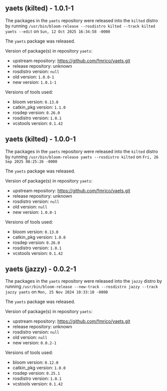 ## yaets (kilted) - 1.0.1-1

The packages in the `yaets` repository were released into the `kilted` distro by running `/usr/bin/bloom-release --rosdistro kilted --track kilted yaets --edit` on `Sun, 12 Oct 2025 16:34:58 -0000`

The `yaets` package was released.

Version of package(s) in repository `yaets`:

- upstream repository: https://github.com/fmrico/yaets.git
- release repository: unknown
- rosdistro version: `null`
- old version: `1.0.0-1`
- new version: `1.0.1-1`

Versions of tools used:

- bloom version: `0.13.0`
- catkin_pkg version: `1.1.0`
- rosdep version: `0.26.0`
- rosdistro version: `1.0.1`
- vcstools version: `0.1.42`


## yaets (kilted) - 1.0.0-1

The packages in the `yaets` repository were released into the `kilted` distro by running `/usr/bin/bloom-release yaets --rosdistro kilted` on `Fri, 26 Sep 2025 08:25:26 -0000`

The `yaets` package was released.

Version of package(s) in repository `yaets`:

- upstream repository: https://github.com/fmrico/yaets.git
- release repository: unknown
- rosdistro version: `null`
- old version: `null`
- new version: `1.0.0-1`

Versions of tools used:

- bloom version: `0.13.0`
- catkin_pkg version: `1.0.0`
- rosdep version: `0.26.0`
- rosdistro version: `1.0.1`
- vcstools version: `0.1.42`


## yaets (jazzy) - 0.0.2-1

The packages in the `yaets` repository were released into the `jazzy` distro by running `/usr/bin/bloom-release --new-track --rosdistro jazzy --track jazzy yaets` on `Mon, 25 Nov 2024 10:33:10 -0000`

The `yaets` package was released.

Version of package(s) in repository `yaets`:

- upstream repository: https://github.com/fmrico/yaets.git
- release repository: unknown
- rosdistro version: `null`
- old version: `null`
- new version: `0.0.2-1`

Versions of tools used:

- bloom version: `0.12.0`
- catkin_pkg version: `1.0.0`
- rosdep version: `0.25.1`
- rosdistro version: `1.0.1`
- vcstools version: `0.1.42`


